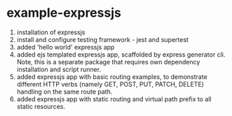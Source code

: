 # example-expressjs

1. installation of expressjs
2. install and configure testing framework - jest and supertest
3. added 'hello world' expressjs app
4. added ejs templated expressjs app, scaffolded by express generator cli. Note, this is a separate package that requires own dependency installation and script runner.
5. added expressjs app with basic routing examples, to demonstrate different HTTP verbs (namely GET, POST, PUT, PATCH, DELETE) handling on the same route path.
6. added expressjs app with static routing and virtual path prefix to all static resources.
